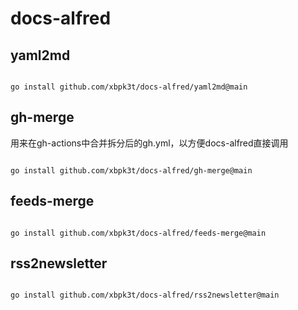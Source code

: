 # docs-alfred

## yaml2md

```shell

go install github.com/xbpk3t/docs-alfred/yaml2md@main

```

## gh-merge

用来在gh-actions中合并拆分后的gh.yml，以方便docs-alfred直接调用

```shell

go install github.com/xbpk3t/docs-alfred/gh-merge@main

```

## feeds-merge

```shell

go install github.com/xbpk3t/docs-alfred/feeds-merge@main

```

## rss2newsletter

```shell

go install github.com/xbpk3t/docs-alfred/rss2newsletter@main

```